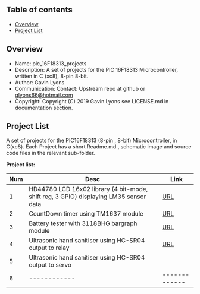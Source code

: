 Table of contents
---------------------------

  * [Overview](#overview)
  * [Project List](#project-list)

Overview
--------------------------------------------
* Name: pic_16F18313_projects
* Description: A set of projects for the PIC 16F18313 Microcontroller,
written in C (xc8), 8-pin 8-bit.
* Author: Gavin Lyons
* Communication: Contact: Upstream repo at github or glyons66@hotmail.com
* Copyright: Copyright (C) 2019 Gavin Lyons see LICENSE.md in documentation section.

Project List
-----------------------------------------
A set of projects for the PIC16F18313 (8-pin , 8-bit) Microcontroller,
in C(xc8). Each Project has a short Readme.md ,  schematic image and source code files
in the relevant sub-folder. 

**Project list:**

| Num | Desc | Link |
| --- | --- | --- |
| 1  |  HD44780 LCD 16x02 library (4 bit-mode, shift reg, 3 GPIO) displaying LM35 sensor data |[URL](projects/LM35_LCD16X02_4bit) |
| 2  | CountDown timer using TM1637 module | [URL](projects/countdown_timer) |
| 3  | Battery tester with 3118BHG bargraph module | [URL](projects/bargraph) |
| 4  | Ultrasonic hand sanitiser using HC-SR04 output to relay | [URL](projects/ultrarelay) |
| 5  | Ultrasonic hand sanitiser using HC-SR04 output to servo |  | [URL](projects/ultraservo) |
| 6  | ------------ | ------------- |

